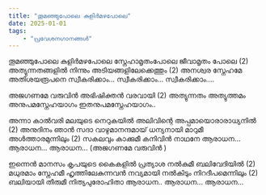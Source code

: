 ```yaml
---
title: "തൂമഞ്ഞുപോലെ കുളിർമഴപോലെ"
date: 2025-01-01
tags:
    - "പ്രവേശനഗാനങ്ങൾ"
---
```


തൂമഞ്ഞുപോലെ കുളിർമഴപോലെ
സ്നേഹാമൃതംപോലെ ജീവാമൃതം പോലെ (2)
അത്യുന്നതങ്ങളിൽ നിന്നും അടിയങ്ങളിലേക്കെത്തും (2)
അനശ്വര സ്നേഹമേ അതിശയരൂപനെ
സ്വീകരിക്കാം... സ്വീകരിക്കാം... സ്വീകരിക്കാം....

അജഗണമേ  വരുവിൻ
അഭിഷിക്തൻ വരവായി (2)
അത്യുന്നതം അത്യുത്തമം
അനുപമസ്നേഹയാഗം
ഇതനുപമസ്നേഹയാഗം..

അന്നാ കാൽവരി മലയുടെ നെറുകയിൽ
അലിവിന്റെ അപ്പമായൊരാരാധ്യനിൽ (2)
അനുദിനം ഞാൻ സദാ വാഴുമാനന്ദമായ്
ധന്യനായി മാറുമീ അൾത്താരമുന്നിലും (2)
സകലവും കാക്കുമീ കനിവിൻ നാഥനേ
ആരാധന... ആരാധന... ആരാധന...
              (അജഗണമേ വരുവിൻ )

ഇന്നെൻ മാനസം കൃപയുടെ കൈകളിൽ
പ്രത്യാശ നൽകുമീ ബലിവേദിയിൽ (2)
മധുരമാം സ്നേഹമീ ഹൃത്തിലേകുന്നവൻ
നവ്യമായി നൽകിടും നിറദീപമെന്നിലും (2)
ബലിയായി തീരുമീ നിത്യപുരോഹിതാ
ആരാധന.. ആരാധന... ആരാധന...
